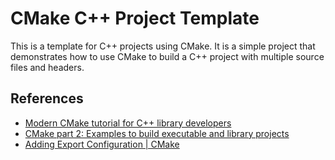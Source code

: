 # CMake C++ Project Template

This is a template for C++ projects using CMake. It is a simple project that demonstrates how to use CMake to build a C++ project with multiple source files and headers.

## References

- [Modern CMake tutorial for C++ library developers](https://medium.com/@pananton/modern-cmake-tutorial-for-c-library-developers-12f3bf57dc87)
- [CMake part 2: Examples to build executable and library projects](https://iamsorush.com/posts/cpp-cmake-build/)
- [Adding Export Configuration | CMake](https://cmake.org/cmake/help/latest/guide/tutorial/Adding%20Export%20Configuration.html)
